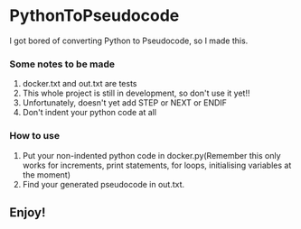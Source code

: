 # PythonToPseudocode
I got bored of converting Python to Pseudocode, so I made this.
<h3>Some notes to be made</h3>
<ol>
  <li>docker.txt and out.txt are tests</li>
  <li>This whole project is still in development, so don't use it yet!!</li>
  <li>Unfortunately, doesn't yet add STEP or NEXT or ENDIF</li>
  <li>Don't indent your python code at all</li>
</ol>
<h3>How to use</h3>
<ol>
   <li>Put your non-indented python code in docker.py(Remember this only works for increments, print statements, for loops, initialising variables at the moment)</li>
  <li>Find your generated pseudocode in out.txt. </li>
</ol>
<h2>Enjoy!</h2>

